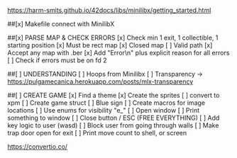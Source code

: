 https://harm-smits.github.io/42docs/libs/minilibx/getting_started.html

##[x] Makefile connect with MinilibX

##[x] PARSE MAP & CHECK ERRORS
[x] Check min 1 exit, 1 collectible, 1 starting position
[x] Must be rect map
[x] Closed map
[ ] Valid path
[x] Accept any map with .ber
[x] Add "Error\n" plus explicit reason for all errors
[ ] Check if errors must be on fd 2

##[ ] UNDERSTANDING
[ ] Hoops from Minilibx
[ ] Transparency -> https://pulgamecanica.herokuapp.com/posts/mlx-transparency

##[ ] CREATE GAME
[x] Find a theme
[x] Create the sprites
[ ] convert to xpm
[ ] Create game struct
[ ] Blue sign
[ ] Create macros for image locations
[ ] Use enums for visibility "e_" 
[ ] Open window
[ ] Print something to window
[ ] Close button / ESC (FREE EVERYTHING)
[ ] Add key logic to user (wasd)
[ ] Block user from going through walls
[ ] Make trap door open for exit
[ ] Print move count to shell, or screen


https://convertio.co/
